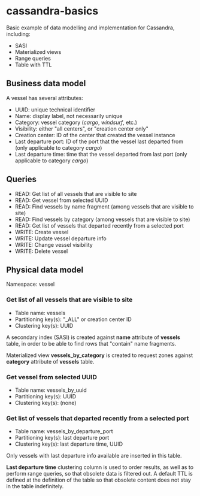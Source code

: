 # cassandra-basics

Basic example of data modelling and implementation for Cassandra, including:
 - SASI
 - Materialized views
 - Range queries
 - Table with TTL

## Business data model

A vessel has several attributes:
 - UUID: unique technical identifier
 - Name: display label, not necessarily unique
 - Category: vessel category (_cargo_, _windsurf_, etc.)
 - Visibility: either "all centers", or "creation center only"
 - Creation center: ID of the center that created the vessel instance
 - Last departure port: ID of the port that the vessel last departed from (only applicable to category _cargo_)
 - Last departure time: time that the vessel departed from last port (only applicable to category _cargo_)

## Queries

 - READ: Get list of all vessels that are visible to site
 - READ: Get vessel from selected UUID
 - READ: Find vessels by name fragment (among vessels that are visible to site)
 - READ: Find vessels by category (among vessels that are visible to site)
 - READ: Get list of vessels that departed recently from a selected port
 - WRITE: Create vessel
 - WRITE: Update vessel departure info
 - WRITE: Change vessel visibility
 - WRITE: Delete vessel

## Physical data model

Namespace: vessel

### Get list of all vessels that are visible to site
 - Table name: vessels
 - Partitioning key(s): "_ALL" or creation center ID
 - Clustering key(s): UUID

A secondary index (SASI) is created against **name** attribute of **vessels** table, in order to be able to find rows that "contain" name fragments.

Materialized view **vessels_by_category** is created to request zones against **category** attribute of **vessels** table.

### Get vessel from selected UUID
 - Table name: vessels_by_uuid
 - Partitioning key(s): UUID
 - Clustering key(s): (none)

### Get list of vessels that departed recently from a selected port
 - Table name: vessels_by_departure_port
 - Partitioning key(s): last departure port
 - Clustering key(s): last departure time, UUID

Only vessels with last departure info available are inserted in this table.

**Last departure time** clustering column is used to order results, as well as to perform range queries, so that obsolete data is filtered out.
A default TTL is defined at the definition of the table so that obsolete content does not stay in the table indefinitely.